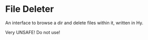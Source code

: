 File Deleter
============

An interface to browse a dir and delete files within it, written in Hy.

Very UNSAFE! Do not use!
